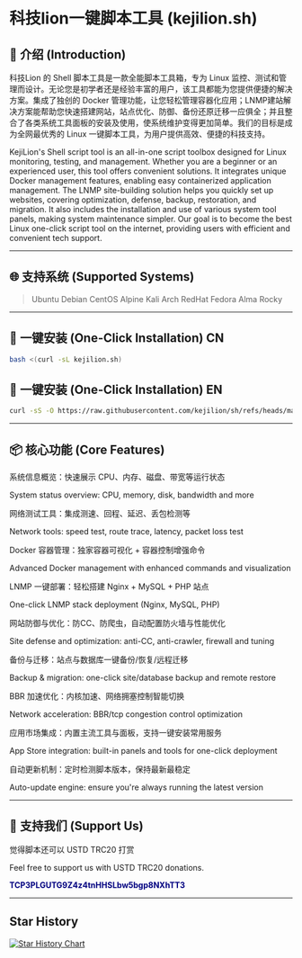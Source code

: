 # 科技lion一键脚本工具 (kejilion.sh)

## 📜 介绍 (Introduction)
科技Lion 的 Shell 脚本工具是一款全能脚本工具箱，专为 Linux 监控、测试和管理而设计。无论您是初学者还是经验丰富的用户，该工具都能为您提供便捷的解决方案。集成了独创的 Docker 管理功能，让您轻松管理容器化应用；LNMP建站解决方案能帮助您快速搭建网站，站点优化、防御、备份还原迁移一应俱全；并且整合了各类系统工具面板的安装及使用，使系统维护变得更加简单。我们的目标是成为全网最优秀的 Linux 一键脚本工具，为用户提供高效、便捷的科技支持。

KejiLion's Shell script tool is an all-in-one script toolbox designed for Linux monitoring, testing, and management. Whether you are a beginner or an experienced user, this tool offers convenient solutions. It integrates unique Docker management features, enabling easy containerized application management. The LNMP site-building solution helps you quickly set up websites, covering optimization, defense, backup, restoration, and migration. It also includes the installation and use of various system tool panels, making system maintenance simpler. Our goal is to become the best Linux one-click script tool on the internet, providing users with efficient and convenient tech support.

***

## 🌐 支持系统 (Supported Systems)
>Ubuntu
>Debian
>CentOS
>Alpine
>Kali
>Arch
>RedHat
>Fedora
>Alma
>Rocky
***

## 🚀 一键安装 (One-Click Installation) CN
```bash
bash <(curl -sL kejilion.sh)
```

## 🚀 一键安装 (One-Click Installation) EN
```bash
curl -sS -O https://raw.githubusercontent.com/kejilion/sh/refs/heads/main/en/kejilion.sh && chmod +x kejilion.sh && ./kejilion.sh
```
***
## 📦 核心功能 (Core Features)
系统信息概览：快速展示 CPU、内存、磁盘、带宽等运行状态

System status overview: CPU, memory, disk, bandwidth and more

网络测试工具：集成测速、回程、延迟、丢包检测等

Network tools: speed test, route trace, latency, packet loss test

Docker 容器管理：独家容器可视化 + 容器控制增强命令

Advanced Docker management with enhanced commands and visualization

LNMP 一键部署：轻松搭建 Nginx + MySQL + PHP 站点

One-click LNMP stack deployment (Nginx, MySQL, PHP)

网站防御与优化：防CC、防爬虫，自动配置防火墙与性能优化

Site defense and optimization: anti-CC, anti-crawler, firewall and tuning

备份与迁移：站点与数据库一键备份/恢复/远程迁移

Backup & migration: one-click site/database backup and remote restore

BBR 加速优化：内核加速、网络拥塞控制智能切换

Network acceleration: BBR/tcp congestion control optimization

应用市场集成：内置主流工具与面板，支持一键安装常用服务

App Store integration: built-in panels and tools for one-click deployment

自动更新机制：定时检测脚本版本，保持最新最稳定

Auto-update engine: ensure you're always running the latest version

***

## 💖 支持我们 (Support Us)
觉得脚本还可以 USTD TRC20 打赏

Feel free to support us with USTD TRC20 donations.

<strong style="color: navy;">TCP3PLGUTG9Z4z4tnHHSLbw5bgp8NXhTT3</strong>

***

## Star History
[![Star History Chart](https://api.star-history.com/svg?repos=kejilion/sh&type=Date)](https://star-history.com/#kejilion/sh&Date)
